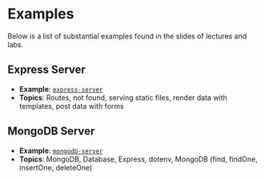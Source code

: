 # Examples

Below is a list of substantial examples found in the slides of lectures and
labs.

## Express Server

*   **Example**: [`express-server`][express-server]
*   **Topics**: Routes, not found, serving static files, render data with
    templates, post data with forms

## MongoDB Server

*   **Example**: [`mongodb-server`][mongodb-server]
*   **Topics**: MongoDB, Database, Express, dotenv, MongoDB (find, findOne, insertOne,
    deleteOne)


[express-server]: express-server#readme

[mongodb-server]: mongodb-server#readme

